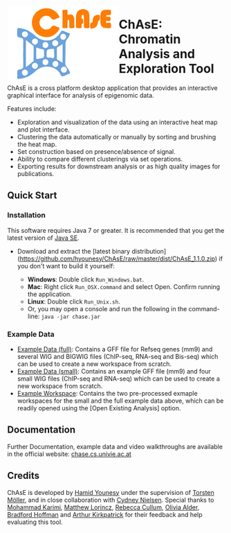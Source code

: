 <img align="left" src="doc/ChaseLogo.jpg" alt="ChAsE logo"> </img>

# ChAsE: Chromatin Analysis and Exploration Tool

ChAsE is a cross platform desktop application that provides an interactive graphical interface for analysis of epigenomic data. 

Features include:

* Exploration and visualization of the data using an interactive heat map and plot interface.
* Clustering the data automatically or manually by sorting and brushing the heat map.
* Set construction based on presence/absence of signal.
* Ability to compare different clusterings via set operations.
* Exporting results for downstream analysis or as high quality images for publications.

## Quick Start

### Installation
This software requires Java 7 or greater. It is recommended that you get the latest version of [Java SE](http://www.oracle.com/technetwork/java/javase/downloads/jdk8-downloads-2133151.html).

* Download and extract the [latest binary distribution] (https://github.com/hyounesy/ChAsE/raw/master/dist/ChAsE_1.1.0.zip) if you don't want to build it yourself:

  * **Windows**: Double click ```Run_Windows.bat```.
  * **Mac**: Right click ```Run_OSX.command``` and select Open. Confirm running the application.
  * **Linux**: Double click ```Run_Unix.sh```.
  * Or, you may open a console and run the following in the command-line: ``` java -jar chase.jar ```

### Example Data
 * [Example Data (full)](http://bigwigs.brc.ubc.ca/bigwig/chase/): Contains a GFF file for Refseq genes (mm9) and several WIG and BIGWIG files (ChIP-seq, RNA-seq and Bis-seq) which can be used to create a new workspace from scratch.
 * [Example Data (small)](https://github.com/hyounesy/ChAsE/raw/master/dist/ExampleData.zip): Contains an example GFF file (mm9) and four small WIG files (ChIP-seq and RNA-seq) which can be used to create a new workspace from scratch.
 * [Example Workspace](https://github.com/hyounesy/ChAsE/raw/master/dist/ExampleWorkspace.zip): Contains the two pre-processed exmaple workspaces for the small and the full example data above, which can be readily opened using the [Open Existing Analysis] option.

## Documentation
Further Documentation, example data and video walkthroughs are available in the official website: [chase.cs.univie.ac.at](http://chase.cs.univie.ac.at/)

## Credits
ChAsE is developed by [Hamid Younesy](https://www.researchgate.net/profile/Hamid_Younesy) under the supervision of [Torsten Möller](https://cs.univie.ac.at/vda-team/infpers/Torsten_M%C3%B6ller/), and in close collaboration with [Cydney Nielsen](http://www.cydney.org/). Special thanks to [Mohammad Karimi](http://brc.ubc.ca/research/computational-biology-and-bioinformatics/), [Matthew Lorincz](http://medgen.med.ubc.ca/person/matthew-lorincz/), [Rebecca Cullum](http://www.terryfoxlab.ca/people-detail/rebecca-cullum/), [Olivia Alder](https://www.researchgate.net/profile/Olivia_Alder), [Bradford Hoffman](https://cfri.ca/our-research/researchers/results/Details/brad-hoffman) and [Arthur Kirkpatrick](http://www.cs.sfu.ca/~ted/) for their feedback and help evaluating this tool.
